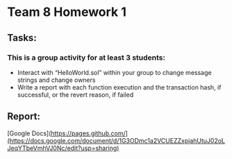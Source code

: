 # Team 8 Homework 1

## Tasks:

### This is a group activity for at least 3 students:

* Interact with “HelloWorld.sol” within your group to change message strings and change owners
* Write a report with each function execution and the transaction hash, if successful, or the revert reason, if failed

## Report:
[Google Docs](https://pages.github.com/](https://docs.google.com/document/d/1G3ODmc1a2VCUEZZxpjahUtuJ02oLJeqYTbeVmhVJ0Nc/edit?usp=sharing)
